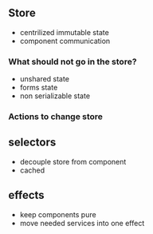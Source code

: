 ## Store
- centrilized immutable state
- component communication

### What should not go in the store?
- unshared state
- forms state
- non serializable state

### Actions to change store

## selectors
- decouple store from component
- cached

## effects
- keep components pure
- move needed services into one effect